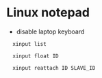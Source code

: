 # Linux notepad

- disable laptop keyboard
```
  xinput list

  xinput float ID

  xinput reattach ID SLAVE_ID
```


